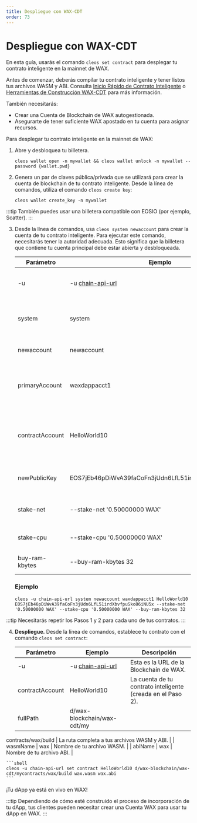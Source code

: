 ```yaml
---
title: Despliegue con WAX-CDT
order: 73
---
```


# Despliegue con WAX-CDT

En esta guía, usarás el comando `cleos set contract` para desplegar tu contrato inteligente en la mainnet de WAX.

Antes de comenzar, deberás compilar tu contrato inteligente y tener listos tus archivos WASM y ABI. Consulta [Inicio Rápido de Contrato Inteligente](/es/build/dapp-development/smart-contract-quickstart/) o [Herramientas de Construcción WAX-CDT](/es/build/dapp-development/wax-cdt/cdt_cpp/) para más información.

También necesitarás:

* Crear una Cuenta de Blockchain de WAX autogestionada.
* Asegurarte de tener suficiente WAX apostado en tu cuenta para asignar recursos.

Para desplegar tu contrato inteligente en la mainnet de WAX:

1. Abre y desbloquea tu billetera.

    ```shell
    cleos wallet open -n mywallet && cleos wallet unlock -n mywallet --password {wallet.pwd}
    ```

2. Genera un par de claves pública/privada que se utilizará para crear la cuenta de blockchain de tu contrato inteligente. Desde la línea de comandos, utiliza el comando `cleos create key`:

    ```shell
    cleos wallet create_key -n mywallet
    ```

:::tip
También puedes usar una billetera compatible con EOSIO (por ejemplo, Scatter).
:::

3. Desde la línea de comandos, usa `cleos system newaccount` para crear la cuenta de tu contrato inteligente. Para ejecutar este comando, necesitarás tener la autoridad adecuada. Esto significa que la billetera que contiene tu cuenta principal debe estar abierta y desbloqueada.

    | Parámetro         | Ejemplo                                                        | Descripción                                        |
    |-------------------|----------------------------------------------------------------|----------------------------------------------------|
    | -u                | -u [chain-api-url](/operate/wax-infrastructure/#public-and-free-api-service-providers) | Esta es la URL de la Blockchain de WAX.            |
    | system            | system                                                         | Envía la acción del contrato del sistema a la Blockchain de WAX. |
    | newaccount        | newaccount                                                     | Comando para crear una nueva cuenta.               |
    | primaryAccount    | waxdappacct1                                                   | Tu Cuenta de Blockchain de WAX autogestionada con WAX apostado. |
    | contractAccount   | HelloWorld10                                                   | Nombre de la cuenta de tu contrato inteligente. Exactamente 12 caracteres de (a-z1-5). |
    | newPublicKey      | EOS7jEb46pDiWvA39faCoFn3jUdn6LfL51irdXbvfpuSko86iNU5x            | Esta es la clave pública que creaste en el Paso 1. |
    | stake-net         | --stake-net '0.50000000 WAX'                                   | Cantidad de WAX para apostar por NET.              |
    | stake-cpu         | --stake-cpu '0.50000000 WAX'                                   | Cantidad de WAX para asignar a CPU.                |
    | buy-ram-kbytes    | --buy-ram-kbytes 32                                            | Cantidad de RAM para asignar.                      |

    ### Ejemplo
    ```shell
    cleos -u chain-api-url system newaccount waxdappacct1 HelloWorld10 EOS7jEb46pDiWvA39faCoFn3jUdn6LfL51irdXbvfpuSko86iNU5x --stake-net '0.50000000 WAX' --stake-cpu '0.50000000 WAX' --buy-ram-kbytes 32
    ```

:::tip
Necesitarás repetir los Pasos 1 y 2 para cada uno de tus contratos.
:::

4. **Despliegue.** Desde la línea de comandos, establece tu contrato con el comando `cleos set contract`:

    | Parámetro         | Ejemplo                                                        | Descripción                                        |
    | ----------------- | -------------------------------------------------------------- | -------------------------------------------------- |
    | -u                | -u [chain-api-url](/es/operate/wax-infrastructure/#public-and-free-api-service-providers/) | Esta es la URL de la Blockchain de WAX.            |
    | contractAccount   | HelloWorld10                                                   | La cuenta de tu contrato inteligente (creada en el Paso 2). |
    | fullPath          | d/wax-blockchain/wax-cdt/my

contracts/wax/build                  | La ruta completa a tus archivos WASM y ABI.       |
    | wasmName          | wax                                                            | Nombre de tu archivo WASM.                        |
    | abiName           | wax                                                            | Nombre de tu archivo ABI.                         |

    ```shell
    cleos -u chain-api-url set contract HelloWorld10 d/wax-blockchain/wax-cdt/mycontracts/wax/build wax.wasm wax.abi
    ```

¡Tu dApp ya está en vivo en WAX!

:::tip
Dependiendo de cómo esté construido el proceso de incorporación de tu dApp, tus clientes pueden necesitar crear una Cuenta WAX para usar tu dApp en WAX.
:::